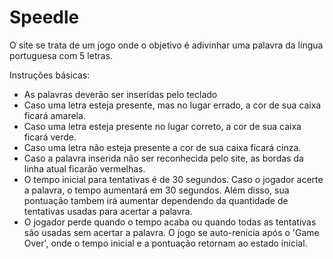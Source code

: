 Speedle
=======

O site se trata de um jogo onde o objetivo é adivinhar uma palavra da língua portuguesa com 5 letras.

Instruções básicas:

*   As palavras deverão ser inseridas pelo teclado
*   Caso uma letra esteja presente, mas no lugar errado, a cor de sua caixa ficará amarela.
*   Caso uma letra esteja presente no lugar correto, a cor de sua caixa ficará verde.
*   Caso uma letra não esteja presente a cor de sua caixa ficará cinza.
*   Caso a palavra inserida não ser reconhecida pelo site, as bordas da linha atual ficarão vermelhas.
*   O tempo inicial para tentativas é de 30 segundos. Caso o jogador acerte a palavra, o tempo aumentará em 30 segundos. Além disso, sua pontuação tambem irá aumentar dependendo da quantidade de tentativas usadas para acertar a palavra.
*   O jogador perde quando o tempo acaba ou quando todas as tentativas são usadas sem acertar a palavra. O jogo se auto-renicia após o 'Game Over', onde o tempo inicial e a pontuação retornam ao estado inicial.
